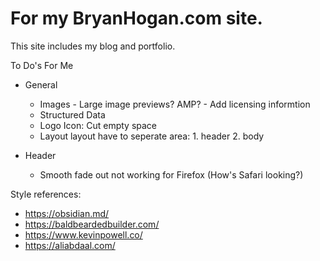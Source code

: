 # For my BryanHogan.com site.
This site includes my blog and portfolio.

To Do's For Me

- General
    -  Images
      - Large image previews? AMP?
      - Add licensing informtion
    - Structured Data
    - Logo Icon: Cut empty space
    - Layout layout have to seperate area: 1. header 2. body

- Header
    - Smooth fade out not working for Firefox (How's Safari looking?)

Style references:
- https://obsidian.md/
- https://baldbeardedbuilder.com/
- https://www.kevinpowell.co/
- https://aliabdaal.com/